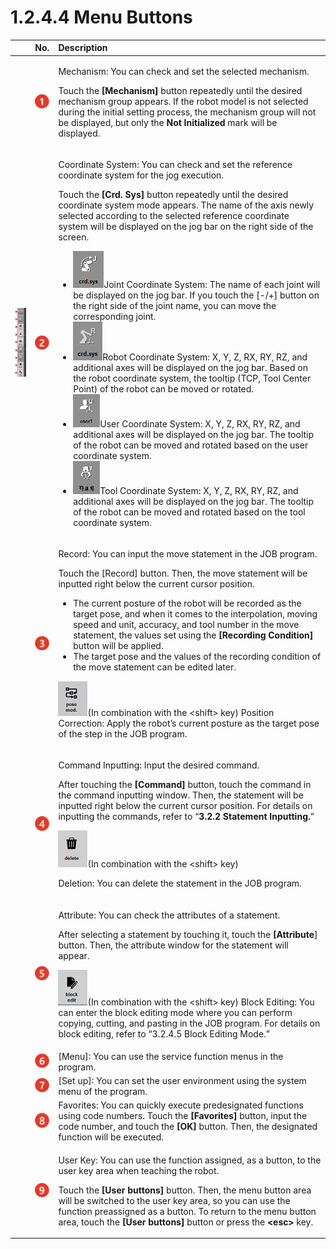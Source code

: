 # 1.2.4.4 Menu Buttons



<table>
  <thead>
    <tr>
      <th style="text-align:left"></th>
      <th style="text-align:left">No.</th>
      <th style="text-align:left">Description</th>
    </tr>
  </thead>
  <tbody>
    <tr>
      <td style="text-align:left"></td>
      <td style="text-align:left">
        <img src="../../../.gitbook/assets/c1.png" alt/>
      </td>
      <td style="text-align:left">
        <p>Mechanism: You can check and set the selected mechanism.</p>
        <p>Touch the <b>[Mechanism] </b>button repeatedly until the desired mechanism
          group appears. If the robot model is not selected during the initial setting
          process, the mechanism group will not be displayed, but only the <b>Not Initialized</b> mark
          will be displayed.</p>
      </td>
    </tr>
    <tr>
      <td style="text-align:left">
        <img src="../../../.gitbook/assets/rbt-bar-en.png" alt/>
      </td>
      <td style="text-align:left">
        <img src="../../../.gitbook/assets/c2.png" alt/>
      </td>
      <td style="text-align:left">
        <p>Coordinate System: You can check and set the reference coordinate system
          for the jog execution.</p>
        <p>Touch the <b>[Crd. Sys]</b> button repeatedly until the desired coordinate
          system mode appears. The name of the axis newly selected according to the
          selected reference coordinate system will be displayed on the jog bar on
          the right side of the screen.</p>
        <ul>
          <li>
            <img src="../../../.gitbook/assets/bt-crd-joint-en.png" alt/>Joint Coordinate System: The name of each joint will be displayed on the
            jog bar. If you touch the [-/+] button on the right side of the joint name,
            you can move the corresponding joint.</li>
          <li>
            <img src="../../../.gitbook/assets/bt-crd-robot-en.png" alt/>Robot Coordinate System: X, Y, Z, RX, RY, RZ, and additional axes will
            be displayed on the jog bar. Based on the robot coordinate system, the
            tooltip (TCP, Tool Center Point) of the robot can be moved or rotated.</li>
          <li>
            <img src="../../../.gitbook/assets/bt-crd-user.png" alt/>User Coordinate System: X, Y, Z, RX, RY, RZ, and additional axes will
            be displayed on the jog bar. The tooltip of the robot can be moved and
            rotated based on the user coordinate system.</li>
          <li>
            <img src="../../../.gitbook/assets/bt-crd-tool (1) (1).png" alt/>Tool Coordinate System: X, Y, Z, RX, RY, RZ, and additional axes will
            be displayed on the jog bar. The tooltip of the robot can be moved and
            rotated based on the tool coordinate system.</li>
        </ul>
      </td>
    </tr>
    <tr>
      <td style="text-align:left"></td>
      <td style="text-align:left">
        <img src="../../../.gitbook/assets/c3.png" alt/>
      </td>
      <td style="text-align:left">
        <p>Record: You can input the move statement in the JOB program.</p>
        <p>Touch the [Record] button. Then, the move statement will be inputted right
          below the current cursor position.</p>
        <ul>
          <li>The current posture of the robot will be recorded as the target pose,
            and when it comes to the interpolation, moving speed and unit, accuracy,
            and tool number in the move statement, the values set using the <b>[Recording Condition]</b> button
            will be applied.</li>
          <li>The target pose and the values of the recording condition of the move
            statement can be edited later.</li>
        </ul>
        <p>
          <img src="../../../.gitbook/assets/bt-pos-mod-en.png" alt/>(In combination with the &lt;shift&gt; key) Position Correction: Apply
          the robot&#x2019;s current posture as the target pose of the step in the
          JOB program.</p>
      </td>
    </tr>
    <tr>
      <td style="text-align:left"></td>
      <td style="text-align:left">
        <img src="../../../.gitbook/assets/c4.png" alt/>
      </td>
      <td style="text-align:left">
        <p>Command Inputting: Input the desired command.</p>
        <p>After touching the <b>[Command]</b> button, touch the command in the command
          inputting window. Then, the statement will be inputted right below the
          current cursor position. For details on inputting the commands, refer to
          &#x201C;<b>3.2.2 Statement Inputting.</b>&#x201D;</p>
        <p>
          <img src="../../../.gitbook/assets/bt-delete-en.png" alt/>(In combination with the &lt;shift&gt; key)</p>
        <p>Deletion: You can delete the statement in the JOB program.</p>
      </td>
    </tr>
    <tr>
      <td style="text-align:left"></td>
      <td style="text-align:left">
        <img src="../../../.gitbook/assets/c5.png" alt/>
      </td>
      <td style="text-align:left">
        <p>Attribute: You can check the attributes of a statement.</p>
        <p>After selecting a statement by touching it, touch the <b>[Attribute</b>]
          button. Then, the attribute window for the statement will appear.</p>
        <p>
          <img src="../../../.gitbook/assets/bt-block-edit-en.png" alt/>(In combination with the &lt;shift&gt; key) Block Editing: You can enter
          the block editing mode where you can perform copying, cutting, and pasting
          in the JOB program. For details on block editing, refer to &#x201C;3.2.4.5
          Block Editing Mode.&#x201D;</p>
      </td>
    </tr>
    <tr>
      <td style="text-align:left"></td>
      <td style="text-align:left">
        <img src="../../../.gitbook/assets/c6.png" alt/>
      </td>
      <td style="text-align:left">[Menu]: You can use the service function menus in the program.</td>
    </tr>
    <tr>
      <td style="text-align:left"></td>
      <td style="text-align:left">
        <img src="../../../.gitbook/assets/c7.png" alt/>
      </td>
      <td style="text-align:left">[Set up]: You can set the user environment using the system menu of the
        program.</td>
    </tr>
    <tr>
      <td style="text-align:left"></td>
      <td style="text-align:left">
        <img src="../../../.gitbook/assets/c8.png" alt/>
      </td>
      <td style="text-align:left">Favorites: You can quickly execute predesignated functions using code
        numbers. Touch the <b>[Favorites]</b> button, input the code number, and
        touch the <b>[OK] </b>button. Then, the designated function will be executed.</td>
    </tr>
    <tr>
      <td style="text-align:left"></td>
      <td style="text-align:left">
        <img src="../../../.gitbook/assets/c9.png" alt/>
      </td>
      <td style="text-align:left">
        <p>User Key: You can use the function assigned, as a button, to the user
          key area when teaching the robot.</p>
        <p>Touch the <b>[User buttons]</b> button. Then, the menu button area will
          be switched to the user key area, so you can use the function preassigned
          as a button. To return to the menu button area, touch the <b>[User buttons]</b> button
          or press the <b>&lt;esc&gt; </b>key.</p>
      </td>
    </tr>
  </tbody>
</table>

